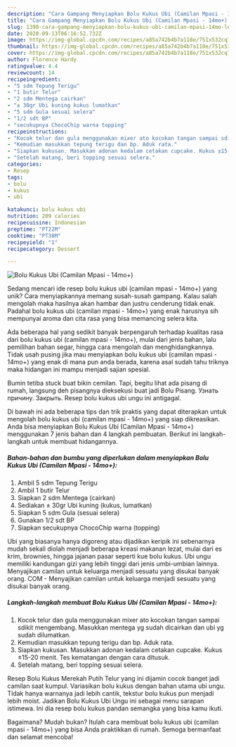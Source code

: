```yaml
---
description: "Cara Gampang Menyiapkan Bolu Kukus Ubi (Camilan Mpasi - 14mo+), Lezat"
title: "Cara Gampang Menyiapkan Bolu Kukus Ubi (Camilan Mpasi - 14mo+), Lezat"
slug: 1390-cara-gampang-menyiapkan-bolu-kukus-ubi-camilan-mpasi-14mo-lezat
date: 2020-09-13T06:16:52.732Z
image: https://img-global.cpcdn.com/recipes/a85a742b4b7a118e/751x532cq70/bolu-kukus-ubi-camilan-mpasi-14mo-foto-resep-utama.jpg
thumbnail: https://img-global.cpcdn.com/recipes/a85a742b4b7a118e/751x532cq70/bolu-kukus-ubi-camilan-mpasi-14mo-foto-resep-utama.jpg
cover: https://img-global.cpcdn.com/recipes/a85a742b4b7a118e/751x532cq70/bolu-kukus-ubi-camilan-mpasi-14mo-foto-resep-utama.jpg
author: Florence Hardy
ratingvalue: 4.4
reviewcount: 14
recipeingredient:
- "5 sdm Tepung Terigu"
- "1 butir Telur"
- "2 sdm Mentega cairkan"
- "± 30gr Ubi kuning kukus lumatkan"
- "5 sdm Gula sesuai selera"
- "1/2 sdt BP"
- "secukupnya ChocoChip warna topping"
recipeinstructions:
- "Kocok telur dan gula menggunakan mixer ato kocokan tangan sampai sdikit mengembang. Masukkan mentega yg sudah dicairkan dan ubi yg sudah dilumatkan."
- "Kemudian masukkan tepung terigu dan bp. Aduk rata."
- "Siapkan kukusan. Masukkan adonan kedalam cetakan cupcake. Kukus ±15-20 menit. Tes kematangan dengan cara ditusuk."
- "Setelah matang, beri topping sesuai selera."
categories:
- Resep
tags:
- bolu
- kukus
- ubi

katakunci: bolu kukus ubi 
nutrition: 209 calories
recipecuisine: Indonesian
preptime: "PT22M"
cooktime: "PT38M"
recipeyield: "1"
recipecategory: Dessert

---
```



![Bolu Kukus Ubi (Camilan Mpasi - 14mo+)](https://img-global.cpcdn.com/recipes/a85a742b4b7a118e/751x532cq70/bolu-kukus-ubi-camilan-mpasi-14mo-foto-resep-utama.jpg)

Sedang mencari ide resep bolu kukus ubi (camilan mpasi - 14mo+) yang unik? Cara menyiapkannya memang susah-susah gampang. Kalau salah mengolah maka hasilnya akan hambar dan justru cenderung tidak enak. Padahal bolu kukus ubi (camilan mpasi - 14mo+) yang enak harusnya sih mempunyai aroma dan cita rasa yang bisa memancing selera kita.

Ada beberapa hal yang sedikit banyak berpengaruh terhadap kualitas rasa dari bolu kukus ubi (camilan mpasi - 14mo+), mulai dari jenis bahan, lalu pemilihan bahan segar, hingga cara mengolah dan menghidangkannya. Tidak usah pusing jika mau menyiapkan bolu kukus ubi (camilan mpasi - 14mo+) yang enak di mana pun anda berada, karena asal sudah tahu triknya maka hidangan ini mampu menjadi sajian spesial.

Bumin tetiba stuck buat bikin cemilan. Tapi, begitu lihat ada pisang di rumah, langsung deh pisangnya dieksekusi buat jadi Bolu Pisang. Узнать причину. Закрыть. Resep bolu kukus ubi ungu ini antigagal.


Di bawah ini ada beberapa tips dan trik praktis yang dapat diterapkan untuk mengolah bolu kukus ubi (camilan mpasi - 14mo+) yang siap dikreasikan. Anda bisa menyiapkan Bolu Kukus Ubi (Camilan Mpasi - 14mo+) menggunakan 7 jenis bahan dan 4 langkah pembuatan. Berikut ini langkah-langkah untuk membuat hidangannya.

<!--inarticleads1-->

##### Bahan-bahan dan bumbu yang diperlukan dalam menyiapkan Bolu Kukus Ubi (Camilan Mpasi - 14mo+):

1. Ambil 5 sdm Tepung Terigu
1. Ambil 1 butir Telur
1. Siapkan 2 sdm Mentega (cairkan)
1. Sediakan ± 30gr Ubi kuning (kukus, lumatkan)
1. Siapkan 5 sdm Gula (sesuai selera)
1. Gunakan 1/2 sdt BP
1. Siapkan secukupnya ChocoChip warna (topping)


Ubi yang biasanya hanya digoreng atau dijadikan keripik ini sebenarnya mudah sekali diolah menjadi beberapa kreasi makanan lezat, mulai dari es krim, brownies, hingga jajanan pasar seperti kue bolu kukus. Ubi ungu memiliki kandungan gizi yang lebih tinggi dari jenis umbi-umbian lainnya. Menyajikan camilan untuk keluarga menjadi sesuatu yang disukai banyak orang. COM - Menyajikan camilan untuk keluarga menjadi sesuatu yang disukai banyak orang. 

<!--inarticleads2-->

##### Langkah-langkah membuat Bolu Kukus Ubi (Camilan Mpasi - 14mo+):

1. Kocok telur dan gula menggunakan mixer ato kocokan tangan sampai sdikit mengembang. Masukkan mentega yg sudah dicairkan dan ubi yg sudah dilumatkan.
1. Kemudian masukkan tepung terigu dan bp. Aduk rata.
1. Siapkan kukusan. Masukkan adonan kedalam cetakan cupcake. Kukus ±15-20 menit. Tes kematangan dengan cara ditusuk.
1. Setelah matang, beri topping sesuai selera.


Resep Bolu Kukus Merekah Putih Telur yang ini dijamin cocok banget jadi camilan saat kumpul. Variasikan bolu kukus dengan bahan utama ubi ungu. Tidak hanya warnanya jadi lebih cantik, tekstur bolu kukus pun menjadi lebih moist. Jadikan Bolu Kukus Ubi Ungu ini sebagai menu sarapan istimewa. Ini dia resep bolu kukus pandan semangka yang bisa kamu ikuti. 

Bagaimana? Mudah bukan? Itulah cara membuat bolu kukus ubi (camilan mpasi - 14mo+) yang bisa Anda praktikkan di rumah. Semoga bermanfaat dan selamat mencoba!
